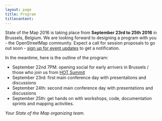```yaml
---
layout: page
title: Program
titlecontent:
---
```


State of the Map 2016 is taking place from **September 23rd to 25th 2016** in Brussels, Belgium. We are looking forward to designing a program with you - the OpenStreetMap community. Expect a call for session proposals to go out soon - <a href="{{site.baseurl}}/#newsletter">sign up for event updates</a> to get a notification.

In the meantime, here is the outline of the program:

- September 22nd 7PM: opening social for early arrivers in Brussels / those who join us from [HOT Summit](http://summit.hotosm.org/)
- September 23rd: first main conference day with presentations and discussions 
- September 24th: second main conference day with presentations and discussions 
- September 25th: get hands on with workshops, code, documentation sprints and mapping activities.

*Your State of the Map organizing team.*
